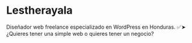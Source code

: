 # Lestherayala
Diseñador web freelance especializado en WordPress en Honduras. ✅➤ ¿Quieres tener una simple web o quieres tener un negocio?
